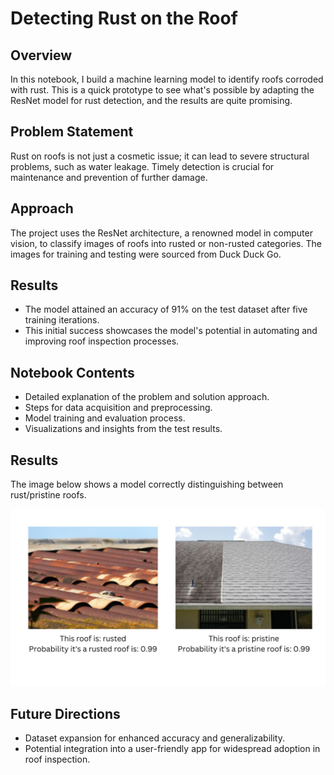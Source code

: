 # Detecting Rust on the Roof

## Overview
In this notebook, I build a machine learning model to identify roofs corroded with rust. This is a quick prototype to see what's possible by adapting the ResNet model for rust detection, and the results
are quite promising. 

## Problem Statement
Rust on roofs is not just a cosmetic issue; it can lead to severe structural problems, such as water leakage. Timely detection is crucial for maintenance and prevention of further damage.

## Approach
The project uses the ResNet architecture, a renowned model in computer vision, to classify images of roofs into rusted or non-rusted categories. The images for training and testing were sourced from Duck Duck Go.

## Results
- The model attained an accuracy of 91% on the test dataset after five training iterations.
- This initial success showcases the model's potential in automating and improving roof inspection processes.

## Notebook Contents
- Detailed explanation of the problem and solution approach.
- Steps for data acquisition and preprocessing.
- Model training and evaluation process.
- Visualizations and insights from the test results.

## Results

The image below shows a model correctly distinguishing between rust/pristine roofs. 

![Result Sample Image](result.jpg)


## Future Directions
- Dataset expansion for enhanced accuracy and generalizability.
- Potential integration into a user-friendly app for widespread adoption in roof inspection.
